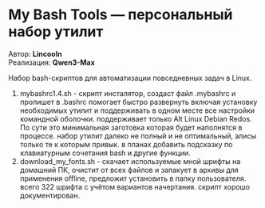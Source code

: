 # My Bash Tools — персональный набор утилит

Автор: **Lincooln**  
Реализация: **Qwen3-Max**

Набор bash-скриптов для автоматизации повседневных задач в Linux.
1. mybashrc1.4.sh - скрипт инсталятор, создаст файл .mybashrc и пропишет в .bashrc помогает быстро развернуть включая установку необходимых утилит и поддерживать в одном месте все настройки командной оболочки. поддерживает только Alt Linux Debian Redos. По сути это минимальная заготовка которая будет наполнятся в процессе.  набор утилит далеко не полный и не оптимальный, алисы только те к которым привык. в планах добавить подсказку по клавиатурным сочетания bash и другие функции.
2. download_my_fonts.sh - скачает используемые мной шрифты на домашний ПК, очистит от всех файлов и запакует в архивы для применения offline, предложит установить в папку пользователя. всего 322 шрифта с учётом вариантов начертания. скрипт хорошо документирован.
